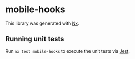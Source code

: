 # mobile-hooks

This library was generated with [Nx](https://nx.dev).





## Running unit tests

Run `nx test mobile-hooks` to execute the unit tests via [Jest](https://jestjs.io).


